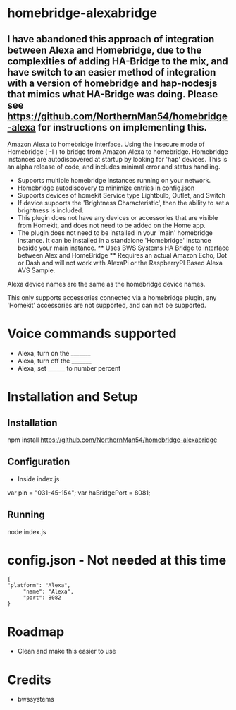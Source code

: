 # homebridge-alexabridge

## I have abandoned this approach of integration between Alexa and Homebridge, due to the complexities of adding HA-Bridge to the mix, and have switch to an easier method of integration with a version of homebridge and hap-nodesjs that mimics what HA-Bridge was doing.   Please see https://github.com/NorthernMan54/homebridge-alexa for instructions on implementing this.


Amazon Alexa to homebridge interface.   Using the insecure mode of Homebridge ( -I )
to bridge from Amazon Alexa to homebridge.  Homebridge instances are autodiscovered
at startup by looking for 'hap' devices.   This is an alpha release of code, and
includes minimal error and status handling.  

* Supports multiple homebridge instances running on your network.
* Homebridge autodiscovery to minimize entries in config.json
* Supports devices of homekit Service type Lightbulb, Outlet, and Switch
* If device supports the 'Brightness Characteristic', then the ability to set a
brightness is included.
* This plugin does not have any devices or accessories that are visible from Homekit,
and does not need to be added on the Home app.
* The plugin does not need to be installed in your 'main' homebridge instance.  It
can be installed in a standalone 'Homebridge' instance beside your main instance.
** Uses BWS Systems HA Bridge to interface between Alex and HomeBridge
** Requires an actual Amazon Echo, Dot or Dash and will not work with AlexaPi or the
RaspberryPI Based Alexa AVS Sample.

Alexa device names are the same as the homebridge device names.

This only supports  accessories connected via a homebridge plugin, any 'Homekit'
accessories are not supported, and can not be supported.

# Voice commands supported

* Alexa, turn on the _______
* Alexa, turn off the _______
* Alexa, set ______ to number percent

# Installation and Setup

## Installation

npm install https://github.com/NorthernMan54/homebridge-alexabridge

## Configuration

* Inside index.js

var pin = "031-45-154";
var haBridgePort = 8081;

## Running

node index.js

# config.json - Not needed at this time

```
{
"platform": "Alexa",
     "name": "Alexa",
     "port": 8082
}
```

# Roadmap

* Clean and make this easier to use

# Credits

* bwssystems
